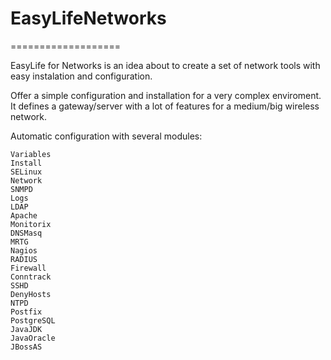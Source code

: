 # EasyLifeNetworks
===================

EasyLife for Networks is an idea about to create a set of network tools with easy instalation and configuration.

Offer a simple configuration and installation for a very complex enviroment.
It defines a gateway/server with a lot of features for a medium/big wireless network.

Automatic configuration with several modules:


    Variables
    Install
    SELinux
    Network
    SNMPD
    Logs
    LDAP
    Apache
    Monitorix
    DNSMasq
    MRTG
    Nagios
    RADIUS
    Firewall
    Conntrack
    SSHD
    DenyHosts
    NTPD
    Postfix
    PostgreSQL
    JavaJDK
    JavaOracle
    JBossAS
